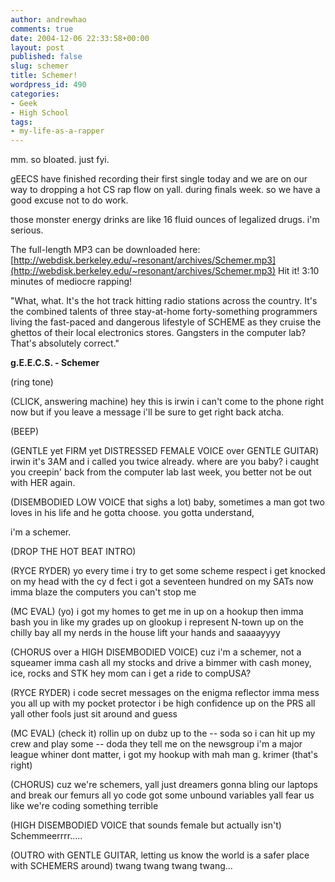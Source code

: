 ```yaml
---
author: andrewhao
comments: true
date: 2004-12-06 22:33:58+00:00
layout: post
published: false
slug: schemer
title: Schemer!
wordpress_id: 490
categories:
- Geek
- High School
tags:
- my-life-as-a-rapper
---
```


mm. so bloated. just fyi.

gEECS have finished recording their first single today and we are on our way to dropping a hot CS rap flow on yall. during finals week. so we have a good excuse not to do work.

those monster energy drinks are like 16 fluid ounces of legalized drugs. i'm serious.

The full-length MP3 can be downloaded here:
[http://webdisk.berkeley.edu/~resonant/archives/Schemer.mp3](http://webdisk.berkeley.edu/~resonant/archives/Schemer.mp3)
Hit it! 3:10 minutes of mediocre rapping!

"What, what. It's the hot track hitting radio stations across the country. It's the combined talents of three stay-at-home forty-something programmers living the fast-paced and dangerous lifestyle of SCHEME as they cruise the ghettos of their local electronics stores. Gangsters in the computer lab? That's absolutely correct."

**g.E.E.C.S. - Schemer**

(ring tone)

(CLICK, answering machine)
hey this is irwin i can't come to the phone right now but if you leave a message i'll be sure to get right back atcha.

(BEEP)

(GENTLE yet FIRM yet DISTRESSED FEMALE VOICE over GENTLE GUITAR)
irwin it's 3AM and i called you twice already. where are you baby? i caught you creepin' back from the computer lab last week, you better not be out with HER again.

(DISEMBODIED LOW VOICE that sighs a lot)
baby, sometimes a man got two loves in his life and he gotta choose. you
gotta understand,

i'm a schemer.

(DROP THE HOT BEAT INTRO)

(RYCE RYDER)
yo every time i try to get some scheme respect
i get knocked on my head with the cy d fect
i got a seventeen hundred on my SATs
now imma blaze the computers you can't stop me

(MC EVAL)
(yo) i got my homes to get me in up on a hookup
then imma bash you in like my grades up on glookup
i represent N-town up on the chilly bay
all my nerds in the house lift your hands and saaaayyyy

(CHORUS over a HIGH DISEMBODIED VOICE)
cuz i'm a schemer, not a squeamer
imma cash all my stocks and drive a bimmer
with cash money, ice, rocks and STK
hey mom can i get a ride to compUSA?

(RYCE RYDER)
i code secret messages on the enigma reflector
imma mess you all up with my pocket protector
i be high confidence up on the PRS
all yall other fools just sit around and guess

(MC EVAL)
(check it) rollin up on dubz up to the -- soda
so i can hit up my crew and play some -- doda
they tell me on the newsgroup i'm a major league whiner
dont matter, i got my hookup with mah man g. krimer (that's right)

(CHORUS)
cuz we're schemers, yall just dreamers
gonna bling our laptops and break our femurs
all yo code got some unbound variables
yall fear us like we're coding something terrible

(HIGH DISEMBODIED VOICE that sounds female but actually isn't)
Schemmeerrrr.....

(OUTRO with GENTLE GUITAR, letting us know the world is a safer place with SCHEMERS around)
twang twang twang twang...
